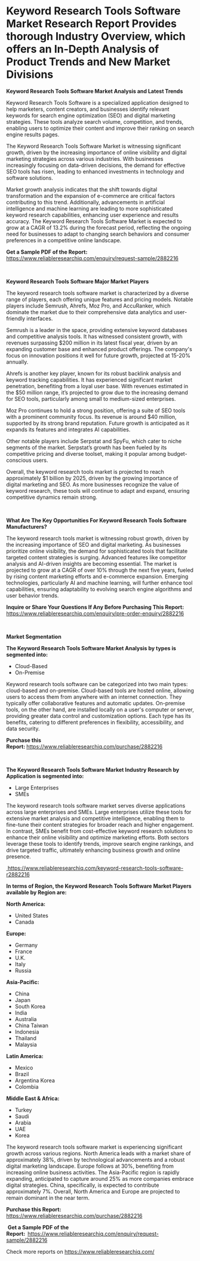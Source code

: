 <p><h1>Keyword Research Tools Software Market Research Report Provides thorough Industry Overview, which offers an In-Depth Analysis of Product Trends and New Market Divisions</h1></p><p><strong>Keyword Research Tools Software Market Analysis and Latest Trends</strong></p>
<p><p>Keyword Research Tools Software is a specialized application designed to help marketers, content creators, and businesses identify relevant keywords for search engine optimization (SEO) and digital marketing strategies. These tools analyze search volume, competition, and trends, enabling users to optimize their content and improve their ranking on search engine results pages.</p><p>The Keyword Research Tools Software Market is witnessing significant growth, driven by the increasing importance of online visibility and digital marketing strategies across various industries. With businesses increasingly focusing on data-driven decisions, the demand for effective SEO tools has risen, leading to enhanced investments in technology and software solutions. </p><p>Market growth analysis indicates that the shift towards digital transformation and the expansion of e-commerce are critical factors contributing to this trend. Additionally, advancements in artificial intelligence and machine learning are leading to more sophisticated keyword research capabilities, enhancing user experience and results accuracy. The Keyword Research Tools Software Market is expected to grow at a CAGR of 13.2% during the forecast period, reflecting the ongoing need for businesses to adapt to changing search behaviors and consumer preferences in a competitive online landscape.</p></p>
<p><strong>Get a Sample PDF of the Report:&nbsp;</strong> <a href="https://www.reliableresearchiq.com/enquiry/request-sample/2882216?utm_campaign=2761&utm_medium=2&utm_source=Github&utm_content=ia&utm_term=13032025&utm_id=keyword-research-tools-software">https://www.reliableresearchiq.com/enquiry/request-sample/2882216</a></p>
<p>&nbsp;</p>
<p><strong>Keyword Research Tools Software Major Market Players</strong></p>
<p><p>The keyword research tools software market is characterized by a diverse range of players, each offering unique features and pricing models. Notable players include Semrush, Ahrefs, Moz Pro, and AccuRanker, which dominate the market due to their comprehensive data analytics and user-friendly interfaces. </p><p>Semrush is a leader in the space, providing extensive keyword databases and competitive analysis tools. It has witnessed consistent growth, with revenues surpassing $200 million in its latest fiscal year, driven by an expanding customer base and enhanced product offerings. The company's focus on innovation positions it well for future growth, projected at 15-20% annually.</p><p>Ahrefs is another key player, known for its robust backlink analysis and keyword tracking capabilities. It has experienced significant market penetration, benefiting from a loyal user base. With revenues estimated in the $50 million range, it’s projected to grow due to the increasing demand for SEO tools, particularly among small to medium-sized enterprises.</p><p>Moz Pro continues to hold a strong position, offering a suite of SEO tools with a prominent community focus. Its revenue is around $40 million, supported by its strong brand reputation. Future growth is anticipated as it expands its features and integrates AI capabilities.</p><p>Other notable players include Serpstat and SpyFu, which cater to niche segments of the market. Serpstat’s growth has been fueled by its competitive pricing and diverse toolset, making it popular among budget-conscious users.</p><p>Overall, the keyword research tools market is projected to reach approximately $1 billion by 2025, driven by the growing importance of digital marketing and SEO. As more businesses recognize the value of keyword research, these tools will continue to adapt and expand, ensuring competitive dynamics remain strong.</p></p>
<p>&nbsp;</p>
<p><strong>What Are The Key Opportunities For Keyword Research Tools Software Manufacturers?</strong></p>
<p><p>The keyword research tools market is witnessing robust growth, driven by the increasing importance of SEO and digital marketing. As businesses prioritize online visibility, the demand for sophisticated tools that facilitate targeted content strategies is surging. Advanced features like competitor analysis and AI-driven insights are becoming essential. The market is projected to grow at a CAGR of over 10% through the next five years, fueled by rising content marketing efforts and e-commerce expansion. Emerging technologies, particularly AI and machine learning, will further enhance tool capabilities, ensuring adaptability to evolving search engine algorithms and user behavior trends.</p></p>
<p><strong>Inquire or Share Your Questions If Any Before Purchasing This Report:</strong> <a href="https://www.reliableresearchiq.com/enquiry/pre-order-enquiry/2882216?utm_campaign=2761&utm_medium=2&utm_source=Github&utm_content=ia&utm_term=13032025&utm_id=keyword-research-tools-software">https://www.reliableresearchiq.com/enquiry/pre-order-enquiry/2882216</a></p>
<p>&nbsp;</p>
<p><strong>Market Segmentation</strong></p>
<p><strong>The Keyword Research Tools Software Market Analysis by types is segmented into:</strong></p>
<p><ul><li>Cloud-Based</li><li>On-Premise</li></ul></p>
<p><p>Keyword research tools software can be categorized into two main types: cloud-based and on-premise. Cloud-based tools are hosted online, allowing users to access them from anywhere with an internet connection. They typically offer collaborative features and automatic updates. On-premise tools, on the other hand, are installed locally on a user's computer or server, providing greater data control and customization options. Each type has its benefits, catering to different preferences in flexibility, accessibility, and data security.</p></p>
<p><strong>Purchase this Report:&nbsp;</strong><a href="https://www.reliableresearchiq.com/purchase/2882216?utm_campaign=2761&utm_medium=2&utm_source=Github&utm_content=ia&utm_term=13032025&utm_id=keyword-research-tools-software">https://www.reliableresearchiq.com/purchase/2882216</a></p>
<p>&nbsp;</p>
<p><strong>The Keyword Research Tools Software Market Industry Research by Application is segmented into:</strong></p>
<p><ul><li>Large Enterprises</li><li>SMEs</li></ul></p>
<p><p>The keyword research tools software market serves diverse applications across large enterprises and SMEs. Large enterprises utilize these tools for extensive market analysis and competitive intelligence, enabling them to fine-tune their content strategies for broader reach and higher engagement. In contrast, SMEs benefit from cost-effective keyword research solutions to enhance their online visibility and optimize marketing efforts. Both sectors leverage these tools to identify trends, improve search engine rankings, and drive targeted traffic, ultimately enhancing business growth and online presence.</p></p>
<p><a href="https://www.reliableresearchiq.com/keyword-research-tools-software-r2882216?utm_campaign=2761&utm_medium=2&utm_source=Github&utm_content=ia&utm_term=13032025&utm_id=keyword-research-tools-software">&nbsp;https://www.reliableresearchiq.com/keyword-research-tools-software-r2882216</a></p>
<p><strong>In terms of Region, the Keyword Research Tools Software Market Players available by Region are:</strong></p>
<p>
    <p> <strong> North America: </strong>
        <ul>
            <li>United States</li>
            <li>Canada</li>
        </ul>
        </p> 
    <p> <strong> Europe: </strong>
        <ul>
            <li>Germany</li>
            <li>France</li>
            <li>U.K.</li>
            <li>Italy</li>
            <li>Russia</li>
        </ul>
        </p> 
    <p> <strong> Asia-Pacific: </strong>
        <ul>
            <li>China</li>
            <li>Japan</li>
            <li>South Korea</li>
            <li>India</li>
            <li>Australia</li>
            <li>China Taiwan</li>
            <li>Indonesia</li>
            <li>Thailand</li>
            <li>Malaysia</li>
        </ul>
        </p> 
    <p> <strong> Latin America: </strong>
        <ul>
            <li>Mexico</li>
            <li>Brazil</li>
            <li>Argentina Korea</li>
            <li>Colombia</li>
        </ul>
        </p> 
    <p> <strong> Middle East & Africa: </strong>
        <ul>
            <li>Turkey</li>
            <li>Saudi</li>
            <li>Arabia</li>
            <li>UAE</li>
            <li>Korea</li>
        </ul>
    </p>
    </p>
<p><p>The keyword research tools software market is experiencing significant growth across various regions. North America leads with a market share of approximately 38%, driven by technological advancements and a robust digital marketing landscape. Europe follows at 30%, benefiting from increasing online business activities. The Asia-Pacific region is rapidly expanding, anticipated to capture around 25% as more companies embrace digital strategies. China, specifically, is expected to contribute approximately 7%. Overall, North America and Europe are projected to remain dominant in the near term.</p></p>
<p><strong>Purchase this Report: </strong><a href="https://www.reliableresearchiq.com/purchase/2882216?utm_campaign=2761&utm_medium=2&utm_source=Github&utm_content=ia&utm_term=13032025&utm_id=keyword-research-tools-software">https://www.reliableresearchiq.com/purchase/2882216</a></p>
<p>&nbsp;<strong>Get a Sample PDF of the Report:&nbsp;&nbsp;</strong><a href="https://www.reliableresearchiq.com/enquiry/request-sample/2882216?utm_campaign=2761&utm_medium=2&utm_source=Github&utm_content=ia&utm_term=13032025&utm_id=keyword-research-tools-software">https://www.reliableresearchiq.com/enquiry/request-sample/2882216</a></p>
<p><strong></strong></p>
<p>Check more reports on <a href="https://www.reliableresearchiq.com/?utm_campaign=2761&utm_medium=2&utm_source=Github&utm_content=ia&utm_term=13032025&utm_id=keyword-research-tools-software">https://www.reliableresearchiq.com/</a></p>